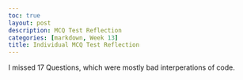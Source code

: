 ```yaml
---
toc: true
layout: post
description: MCQ Test Reflection
categories: [markdown, Week 13]
title: Individual MCQ Test Reflection
---
```


I missed 17 Questions, which were mostly bad interperations of code.

